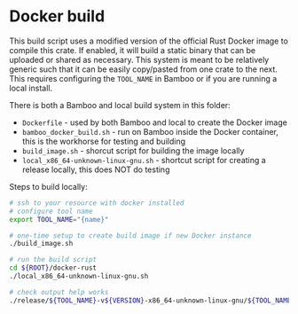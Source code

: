 # Docker build
This build script uses a modified version of the official Rust Docker image to compile this crate.
If enabled, it will build a static binary that can be uploaded or shared as necessary.
This system is meant to be relatively generic such that it can be easily copy/pasted from one crate to the next.
This requires configuring the `TOOL_NAME` in Bamboo or if you are running a local install.

There is both a Bamboo and local build system in this folder:
- `Dockerfile` - used by both Bamboo and local to create the Docker image
- `bamboo_docker_build.sh` - run on Bamboo inside the Docker container, this is the workhorse for testing and building
- `build_image.sh` - shorcut script for building the image locally
- `local_x86_64-unknown-linux-gnu.sh` - shortcut script for creating a release locally, this does NOT do testing

Steps to build locally:
```bash
# ssh to your resource with docker installed
# configure tool name
export TOOL_NAME="{name}"

# one-time setup to create build image if new Docker instance
./build_image.sh

# run the build script
cd ${ROOT}/docker-rust
./local_x86_64-unknown-linux-gnu.sh

# check output help works
./release/${TOOL_NAME}-v${VERSION}-x86_64-unknown-linux-gnu/${TOOL_NAME} -h
```
